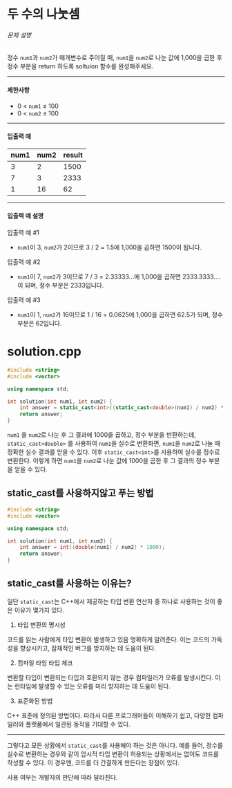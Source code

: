 # 두 수의 나눗셈

###### 문제 설명

정수 `num1`과 `num2`가 매개변수로 주어질 때, `num1`을 `num2`로 나눈 값에 1,000을 곱한 후 정수 부분을 return 하도록 soltuion 함수를 완성해주세요.

------

#### 제한사항

- 0 < `num1` ≤ 100
- 0 < `num2` ≤ 100

------

#### 입출력 예

| num1 | num2 | result |
| ---- | ---- | ------ |
| 3    | 2    | 1500   |
| 7    | 3    | 2333   |
| 1    | 16   | 62     |

------

#### 입출력 예 설명

입출력 예 #1

- `num1`이 3, `num2`가 2이므로 3 / 2 = 1.5에 1,000을 곱하면 1500이 됩니다.

입출력 예 #2

- `num1`이 7, `num2`가 3이므로 7 / 3 = 2.33333...에 1,000을 곱하면 2333.3333.... 이 되며, 정수 부분은 2333입니다.

입출력 예 #3

- `num1`이 1, `num2`가 16이므로 1 / 16 = 0.0625에 1,000을 곱하면 62.5가 되며, 정수 부분은 62입니다.

# solution.cpp

```c++
#include <string>
#include <vector>

using namespace std;

int solution(int num1, int num2) {
    int answer = static_cast<int>((static_cast<double>(num1) / num2) * 1000);
    return answer;
}
```

`num1` 을 `num2`로 나눈 후 그 결과에 1000을 곱하고, 정수 부분을 반환하는데, `static_cast<double>` 를 사용하여 `num1`을 실수로 변환화면, `num1`을 `num2`로 나눌 때 정확한 실수 결과를 얻을 수 있다. 이후 `static_cast<int>`를 사용하여 실수를 정수로 변환한다. 이렇게 하면 `num1`을 `num2`로 나눈 값에 1000을 곱한 후 그 결과의 정수 부분을 얻을 수 있다.

## static_cast를 사용하지않고 푸는 방법

```c++
#include <string>
#include <vector>

using namespace std;

int solution(int num1, int num2) {
    int answer = int((double(num1) / num2) * 1000);
    return answer;
}
```



## static_cast를 사용하는 이유는?

일단 `static_cast`는 C++에서 제공하는 타입 변환 연산자 중 하나로 사용하는 것이 좋은 이유가 몇가지 있다.

1. 타입 변환의 명시성

코드를 읽는 사람에게 타입 변환이 발생하고 있음 명확하게 알려준다. 이는 코드의 가독성을 향상시키고, 잠재적인 버그를 방지하는 데 도움이 된다.

2. 컴파일 타임 타입 체크 

변환할 타입이 변환되는 타입과 호환되지 않는 경우 컴파일러가 오류를 발생시킨다. 이는 런타임에 발생할 수 있는 오류를 미리 방지하는 데 도움이 된다.

3. 표준화된 방법

C++ 표준에 정의된 방법이다. 따라서 다른 프로그래머들이 이해하기 쉽고, 다양한 컴파일러와 플랫폼에서 일관된 동작을 기대할 수 있다.

-----

그렇다고 모든 상황에서 `static_cast`를 사용해야 하는 것은 아니다. 예를 들어, 정수를 실수로 변환하는 경우와 같이 암시적 타입 변환이 허용되는 상황에서는 없이도 코드를 작성할 수 있다. 이 경우엔, 코드를 더 간결하게 만든다는 장점이 있다.

사용 여부는 개발자의 판단에 따라 달라진다.